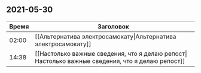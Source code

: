 ## 2021-05-30
| Время | Заголовок |
| --- | --- |
| 02:00 | [[Альтернатива электросамокату\|Альтернатива электросамокату]] |
| 14:38 | [[Настолько важные сведения, что я делаю репост\|Настолько важные сведения, что я делаю репост]] |
